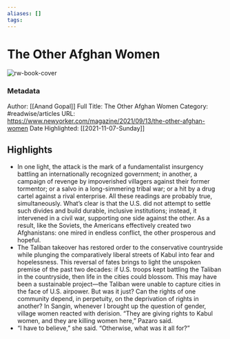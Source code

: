 ```yaml
---
aliases: []
tags:
---
```

# The Other Afghan Women

![rw-book-cover](https://readwise-assets.s3.amazonaws.com/static/images/article0.00998d930354.png)
### Metadata
Author: [[Anand Gopal]]
Full Title: The Other Afghan Women
Category: #readwise/articles
URL: https://www.newyorker.com/magazine/2021/09/13/the-other-afghan-women
Date Highlighted: [[2021-11-07-Sunday]]

## Highlights
- In one light, the attack is the mark of a fundamentalist insurgency battling an internationally recognized government; in another, a campaign of revenge by impoverished villagers against their former tormentor; or a salvo in a long-simmering tribal war; or a hit by a drug cartel against a rival enterprise. All these readings are probably true, simultaneously. What’s clear is that the U.S. did not attempt to settle such divides and build durable, inclusive institutions; instead, it intervened in a civil war, supporting one side against the other. As a result, like the Soviets, the Americans effectively created two Afghanistans: one mired in endless conflict, the other prosperous and hopeful.
- The Taliban takeover has restored order to the conservative countryside while plunging the comparatively liberal streets of Kabul into fear and hopelessness. This reversal of fates brings to light the unspoken premise of the past two decades: if U.S. troops kept battling the Taliban in the countryside, then life in the cities could blossom. This may have been a sustainable project—the Taliban were unable to capture cities in the face of U.S. airpower. But was it just? Can the rights of one community depend, in perpetuity, on the deprivation of rights in another? In Sangin, whenever I brought up the question of gender, village women reacted with derision. “They are giving rights to Kabul women, and they are killing women here,” Pazaro said.
- “I have to believe,” she said. “Otherwise, what was it all for?”

